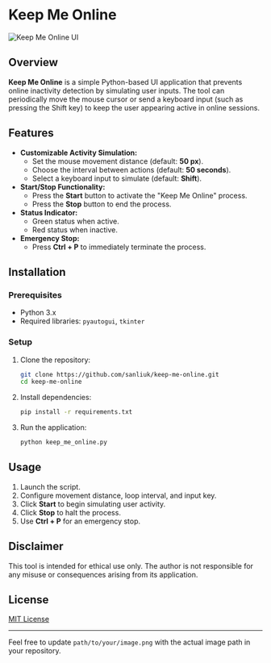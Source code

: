 # Keep Me Online

![Keep Me Online UI](path/to/your/image.png)

## Overview
**Keep Me Online** is a simple Python-based UI application that prevents online inactivity detection by simulating user inputs. The tool can periodically move the mouse cursor or send a keyboard input (such as pressing the Shift key) to keep the user appearing active in online sessions.

## Features
- **Customizable Activity Simulation:**
  - Set the mouse movement distance (default: **50 px**).
  - Choose the interval between actions (default: **50 seconds**).
  - Select a keyboard input to simulate (default: **Shift**).
- **Start/Stop Functionality:**
  - Press the **Start** button to activate the "Keep Me Online" process.
  - Press the **Stop** button to end the process.
- **Status Indicator:**
  - Green status when active.
  - Red status when inactive.
- **Emergency Stop:**
  - Press **Ctrl + P** to immediately terminate the process.

## Installation
### Prerequisites
- Python 3.x
- Required libraries: `pyautogui`, `tkinter`

### Setup
1. Clone the repository:
   ```sh
   git clone https://github.com/sanliuk/keep-me-online.git
   cd keep-me-online
   ```
2. Install dependencies:
   ```sh
   pip install -r requirements.txt
   ```
3. Run the application:
   ```sh
   python keep_me_online.py
   ```

## Usage
1. Launch the script.
2. Configure movement distance, loop interval, and input key.
3. Click **Start** to begin simulating user activity.
4. Click **Stop** to halt the process.
5. Use **Ctrl + P** for an emergency stop.

## Disclaimer
This tool is intended for ethical use only. The author is not responsible for any misuse or consequences arising from its application.

## License
[MIT License](LICENSE)

---
Feel free to update `path/to/your/image.png` with the actual image path in your repository.

